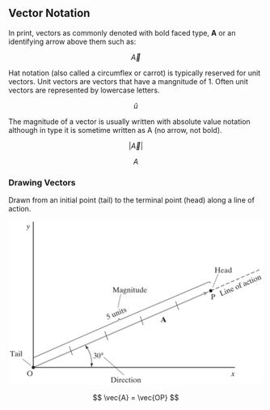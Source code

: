 ## Vector Notation

In print, vectors as commonly denoted with bold faced type, **A** or an identifying arrow above them such as:

$$ \vec{A} $$

Hat notation (also called a circumflex or carrot) is typically reserved for unit vectors. Unit vectors are vectors that have a mangnitude of 1. Often unit vectors are represented by lowercase letters.

$$ \hat{u} $$

The magnitude of a vector is usually written with absolute value notation although in type it is sometime written as A (no arrow, not bold).

$$ \lvert\vec{A}\rvert $$

$$ A $$

### Drawing Vectors

Drawn from an initial point (tail) to the terminal point (head) along a line of action.

![vector head to tail](images/vector-head-and-tail.jpg)

$$ \vec{A} = \vec{OP} $$
